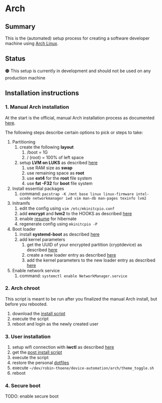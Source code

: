 # Arch

## Summary

This is the (automated) setup process for creating a software developer machine using
[Arch Linux](https://archlinux.org/).

## Status

🟠 This setup is currently in development and should not be used on any production machine

## Installation instructions

### 1. Manual Arch installation

At the start is the official, manual Arch installation process as documented
[here](https://wiki.archlinux.org/title/Installation_guide#).

The following steps describe certain options to pick or steps to take:

1. Partitioning
   1. create the following **layout**
      1. /boot = 1G
      2. / (root) = 100% of left space
   2. setup **LVM on LUKS** as described [here](https://wiki.archlinux.org/title/Dm-crypt/Encrypting_an_entire_system#LVM_on_LUKS)
      1. use RAM size as **swap**
      2. use remaining space as **root**
      3. use **ext4** for the **root** file system
      4. use **fat -F32** for **boot** file system
2. Install essential packages
   1. command: `pacstrap -K /mnt base linux linux-firmware intel-ucode networkmanager iwd vim man-db man-pages texinfo lvm2`
3. Initramfs
   1. edit the config using `vim /etc/mkinitcpio.conf`
   2. add **encrypt** and **lvm2** to the HOOKS as described [here](https://wiki.archlinux.org/title/Dm-crypt/Encrypting_an_entire_system#Configuring_mkinitcpio_3)
   3. enable [resume](https://wiki.archlinux.org/title/Power_management/Suspend_and_hibernate#Configure_the_initramfs) for hibernate
   4. regenerate config using `mkinitcpio -P`
4. Boot loader
   1. install **systemd-boot** as described [here](https://wiki.archlinux.org/title/Systemd-boot)
   2. add kernel parameters
      1. get the UUID of your encrypted partition (cryptdevice) as described [here](https://wiki.archlinux.org/title/Persistent_block_device_naming#by-uuid)
      2. create a new loader entry as described [here](https://wiki.archlinux.org/title/Systemd-boot#Adding_loaders)
      3. add the kernel parameters to the new loader entry as described [here](https://wiki.archlinux.org/title/Dm-crypt/Encrypting_an_entire_system#Configuring_the_boot_loader_2)
5. Enable network service
   1. command: `systemctl enable NetworkManager.service`

### 2. Arch chroot

This script is meant to be run after you finalized the manual Arch install, but before you rebooted.

1. download the [install script](./install.sh)
2. execute the script
3. reboot and login as the newly created user

### 3. User installation

1. setup wifi connection with **iwctl** as described [here](https://wiki.archlinux.org/title/Iwd#Connect_to_a_network)
2. get the [post install script](./post_install.sh)
3. execute the script
4. restore the personal [dotfiles](https://github.com/robin-thoene/dotfiles)
5. execute `~/dev/robin-thoene/device-automation/arch/theme_toggle.sh`
6. reboot

### 4. Secure boot

TODO: enable secure boot
